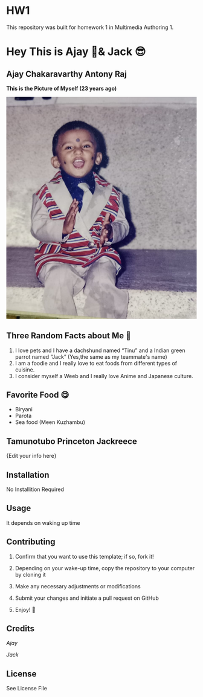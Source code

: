 # HW1
This repository was built for homework 1 in Multimedia Authoring 1.
# Hey This is Ajay 🤩& Jack 😎
## **Ajay Chakaravarthy Antony Raj**
**This is the Picture of Myself (23 years ago)**

![Childhood picture](images/Ajay.jpg)

##  Three Random Facts about Me 🤔
1. I love pets and I have a dachshund named “Tinu” and a Indian green parrot named “Jack” (Yes,the same as my teammate's name)
2. I am a foodie and I really love to eat foods from different types of cuisine.
3. I consider myself a Weeb and I really love Anime and Japanese culture. 

## Favorite Food 😋
- Biryani
- Parota
- Sea food (Meen Kuzhambu)

## **Tamunotubo Princeton Jackreece**
{Edit your info here}

## Installation
No Installition Required
## Usage
It depends on waking up time
## Contributing
1. Confirm that you want to use this template; if so, fork it!

2. Depending on your wake-up time, copy the repository to your computer by cloning it

3. Make any necessary adjustments or modifications

4. Submit your changes and initiate a pull request on GitHub

5. Enjoy! 🎉



## Credits
*Ajay* 

*Jack*
## License
See License File

